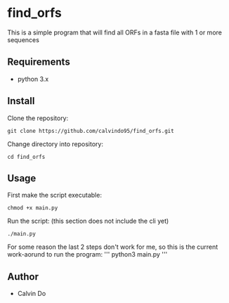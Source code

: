 # find_orfs

This is a simple program that will find all ORFs in a fasta file with 1 or more sequences
## Requirements
* python 3.x
## Install
Clone the repository:
```
git clone https://github.com/calvindo95/find_orfs.git
```
Change directory into repository:
```
cd find_orfs
```
## Usage
First make the script executable:
```
chmod +x main.py
```
Run the script: (this section does not include the cli yet)
```
./main.py
```
For some reason the last 2 steps don't work for me, so this is the current work-aorund to run the program:
'''
python3 main.py
'''
## Author
* Calvin Do